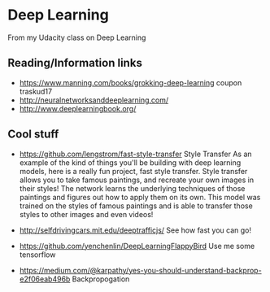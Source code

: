 # Deep Learning
From my Udacity class on Deep Learning

## Reading/Information links
  * https://www.manning.com/books/grokking-deep-learning  coupon  traskud17
  * http://neuralnetworksanddeeplearning.com/
  * http://www.deeplearningbook.org/
  
## Cool stuff
* https://github.com/lengstrom/fast-style-transfer
Style Transfer
As an example of the kind of things you'll be building with deep learning models, here is a really fun project, fast style transfer. Style transfer allows you to take famous paintings, and recreate your own images in their styles! The network learns the underlying techniques of those paintings and figures out how to apply them on its own. This model was trained on the styles of famous paintings and is able to transfer those styles to other images and even videos!

* http://selfdrivingcars.mit.edu/deeptrafficjs/
See how fast you can go!

* https://github.com/yenchenlin/DeepLearningFlappyBird
Use me some tensorflow

* https://medium.com/@karpathy/yes-you-should-understand-backprop-e2f06eab496b
Backpropogation
